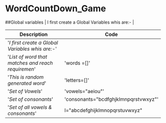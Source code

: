 # WordCountDown_Game

##Global variables
| I first create a Global Variables whis are:- |

| Description | Code |
|---| ---|
| '*I first create a Global Variables whis are:-*' | 
| '*List of word that matches and reach requiremen*'      |'words =[]'|
| '*This is random generated word*'                      |'letters=[]'|
| '*Set of Vowels*'                                  |'vowels="aeiou"'|
| '*Set of consonants*'          |'consonants="bcdfghjklmnpqrstvwxyz"'|
| '*Set of all vowels & consonants*' | l="abcdefghijklmnopqrstuvwxyz" |
                                                        
